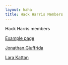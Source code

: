 ```yaml
---
layout: haha
title: Hack Harris Members
---
```


Hack Harris members

<p><a href="example">Example page</a></p>
<p><a href="jgiuffrida">Jonathan Giuffrida</a></p>
<p><a href="lkattan">Lara Kattan</a></p>
